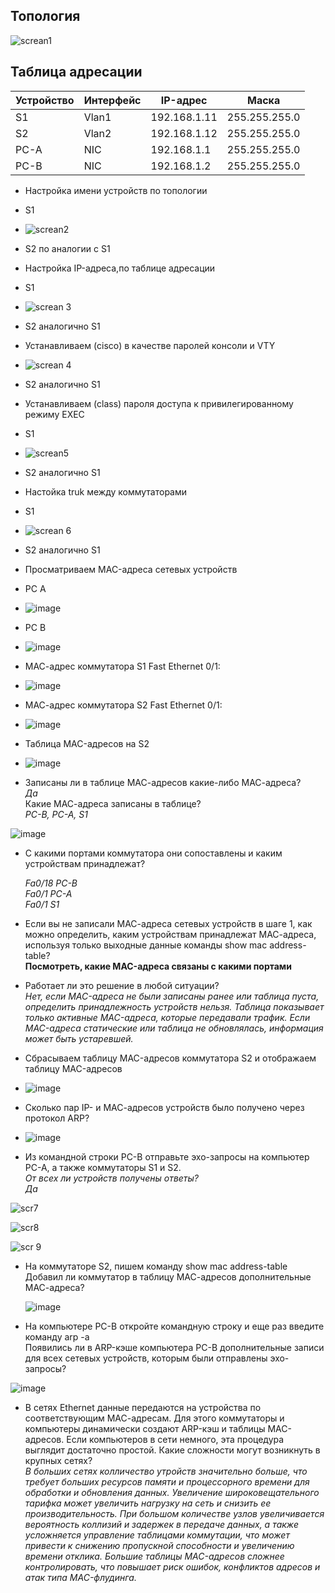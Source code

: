 ## Топология

![screan1](https://github.com/user-attachments/assets/75a5c6f1-06a7-4e6e-8233-fc9435b55702)

## Таблица адресации

Устройство | Интерфейс | IP-адрес | Маска
---------- | --------- | -------- | -----
S1 | Vlan1 | 192.168.1.11 | 255.255.255.0
S2 | Vlan2 | 192.168.1.12 | 255.255.255.0
PC-A | NIC | 192.168.1.1 | 255.255.255.0
PC-B | NIC | 192.168.1.2 | 255.255.255.0

* Настройка имени устройств по топологии

* S1

* ![screan2](https://github.com/user-attachments/assets/6e41176a-b85a-4dc0-aef5-9f32580bb3ac)

* S2 по аналогии с S1

*  Настройка IP-адреса,по  таблице адресации

*  S1

*  ![screan 3](https://github.com/user-attachments/assets/3676d4a8-d4e3-4128-a370-cac5899f3b13)

*  S2 аналогично S1

*   Устанавливаем (cisco) в качестве паролей консоли и VTY

*   ![screan 4](https://github.com/user-attachments/assets/7e109b8f-2572-4237-be23-ae361e2a66a2)

*  S2 аналогично S1
 
* Устанавливаем (class)  пароля доступа к привилегированному режиму EXEC

* S1

* ![screan5](https://github.com/user-attachments/assets/b20cf9d6-b91b-4fef-922e-6aa736d90dda)

* S2 аналогично S1

*  Настойка truk между коммутаторами

*  S1

* ![screan 6](https://github.com/user-attachments/assets/5383bde7-3c60-4bb8-8661-92cd962c2dcc)

* S2 аналогично S1

* Просматриваем  MAC-адреса сетевых устройств

* PC A

* ![image](https://github.com/user-attachments/assets/f3382e53-856f-4a00-a799-b9a384235c98)

* PC B

* ![image](https://github.com/user-attachments/assets/619b6e24-2549-4163-8f42-64ebc19121b7)

* МАС-адрес коммутатора S1 Fast Ethernet 0/1:

* ![image](https://github.com/user-attachments/assets/1d30d07e-a0a0-4ba7-bd63-b69d1aeba829)

* МАС-адрес коммутатора S2 Fast Ethernet 0/1:

* ![image](https://github.com/user-attachments/assets/8bc3b5f5-f45e-4b26-9a26-9a623996b1da)

* Таблица MAC-адресов на S2

* ![image](https://github.com/user-attachments/assets/50046d42-3bc1-446b-8b7e-adbbeaf2a292)

* Записаны ли в таблице МАС-адресов какие-либо МАС-адреса?  
   _Да_  
  Какие МАС-адреса записаны в таблице?  
   _PC-B, PC-A, S1_


![image](https://github.com/user-attachments/assets/f8ba9be3-3323-4903-bc1a-04f0de3916ef)

* С какими портами коммутатора они сопоставлены и каким устройствам принадлежат?

  _Fa0/18 PC-B_  
  _Fa0/1 PC-A_  
  _Fa0/1 S1_

 * Если вы не записали МАС-адреса сетевых устройств в шаге 1, как можно определить, каким устройствам принадлежат МАС-адреса,  используя только выходные данные команды show mac address-table?  
  __Посмотреть, какие MAC-адреса связаны с какими портами__

 * Работает ли это решение в любой ситуации?  
   _Нет, если MAC-адреса не были записаны ранее или таблица пуста, определить принадлежность устройств нельзя. Таблица 
   показывает только активные MAC-адреса, которые передавали трафик. Если MAC-адреса статические или таблица не обновлялась, информация может быть устаревшей._

* Сбрасываем таблицу MAC-адресов коммутатора S2 и отображаем таблицу MAC-адресов

* ![image](https://github.com/user-attachments/assets/90535bf8-a7ec-43f2-a8c8-816db9f88f1d)

* Cколько пар IP- и МАС-адресов устройств было получено через протокол ARP?

* ![image](https://github.com/user-attachments/assets/6719da0e-0f04-41cf-8351-7c543e303b6a)

* Из командной строки PC-B отправьте эхо-запросы на компьютер PC-A, а также коммутаторы S1 и S2.  
  _От всех ли устройств получены ответы?_  
  _Да_

 ![scr7](https://github.com/user-attachments/assets/beac9137-bfb1-42ce-b354-4219e967c373)

 ![scr8](https://github.com/user-attachments/assets/5b4c4d99-ea3e-4da5-a6b6-5d0113a495f7)

 ![scr 9](https://github.com/user-attachments/assets/d47d6e2c-a7b2-421c-b7ed-9f678671d18f)

 * На коммутаторе S2, пишем команду show mac address-table  
   Добавил ли коммутатор в таблицу МАС-адресов дополнительные МАС-адреса?

   ![image](https://github.com/user-attachments/assets/b3854e6f-198c-4b03-8808-4b308ecfb9cc)

* На компьютере PC-B откройте командную строку и еще раз введите команду arp -a  
Появились ли в ARP-кэше компьютера PC-B дополнительные записи для всех сетевых устройств, которым были отправлены эхо-запросы?  

![image](https://github.com/user-attachments/assets/880a060a-228f-4352-9a15-6aa39195d447)

* В сетях Ethernet данные передаются на устройства по соответствующим МАС-адресам. Для этого коммутаторы и компьютеры динамически создают ARP-кэш и таблицы МАС-адресов. Если компьютеров в сети немного, эта процедура выглядит достаточно простой. Какие сложности могут возникнуть в крупных сетях?  
_В больших сетях колличество утройств значительно больше, что требует больших ресурсов памяти и процессорного времени для обработки и обновления данных. Увеличение широковещательного тарифка может увеличить нагрузку на сеть и снизить ее производительность. При большом количестве узлов увеличивается вероятность коллизий и задержек в передаче данных, а также усложняется управление таблицами коммутации, что может привести к снижению пропускной способности и увеличению времени отклика. Большие таблицы MAC-адресов сложнее контролировать, что повышает риск ошибок, конфликтов адресов и атак типа MAC-флудинга._
















